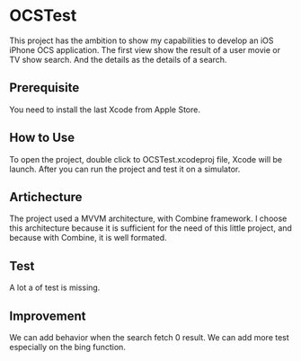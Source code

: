 # OCSTest
This project has the ambition to show my capabilities to develop an iOS iPhone OCS application.
The first view show the result of a user movie or TV show search.
And the details as the details of a search.

## Prerequisite
You need to install the last Xcode from Apple Store.

## How to Use
To open the project, double click to OCSTest.xcodeproj file, Xcode will be launch. After you can run the project and test it on a simulator.

## Artichecture
The project used a MVVM architecture, with Combine framework.
I choose this architecture because it is sufficient for the need of this little project, and because with Combine, it is well formated.

## Test
A lot a of test is missing.

## Improvement
We can add behavior when the search fetch 0 result.
We can add more test especially on the bing function.
